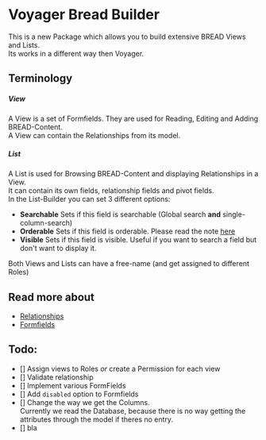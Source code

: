 # Voyager Bread Builder
This is a new Package which allows you to build extensive BREAD Views and Lists.  
Its works in a different way then Voyager.
## Terminology
##### View
A View is a set of Formfields. They are used for Reading, Editing and Adding BREAD-Content.  
A View can contain the Relationships from its model.
##### List
A List is used for Browsing BREAD-Content and displaying Relationships in a View.  
It can contain its own fields, relationship fields and pivot fields.  
In the List-Builder you can set 3 different options:
- **Searchable** Sets if this field is searchable (Global search **and** single-column-search)
- **Orderable** Sets if this field is orderable. Please read the note [here](/docs/Relationships.md)
- **Visible** Sets if this field is visible. Useful if you want to search a field but don't want to display it.

Both Views and Lists can have a free-name (and get assigned to different Roles)


## Read more about
- [Relationships](/docs/Relationships.md)
- [Formfields](/docs/Formfields.md)

## Todo:
- [] Assign views to Roles *or* create a Permission for each view
- [] Validate relationship
- [] Implement various FormFields
- [] Add `disabled` option to Formfields
- [] Change the way we get the Columns.  
	Currently we read the Database, because there is no way getting the attributes through the model if theres no entry.
- [] bla
